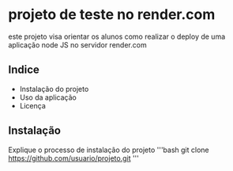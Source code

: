 # projeto de teste no render.com

este projeto visa orientar os alunos como realizar o deploy de uma aplicação node JS
no servidor render.com

## Indice
 - Instalação do projeto
 - Uso da aplicação
 - Licença

## Instalação
Explique o processo de instalação do projeto
'''bash
git clone https://github.com/usuario/projeto.git
'''